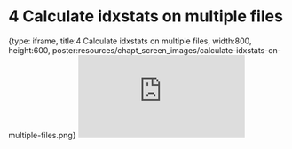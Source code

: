 # 4 Calculate idxstats on multiple files
 
{type: iframe, title:4 Calculate idxstats on multiple files, width:800, height:600, poster:resources/chapt_screen_images/calculate-idxstats-on-multiple-files.png}
![](https://jhudatascience.org/AnVIL_Book_WDL/calculate-idxstats-on-multiple-files.html)
 

 
